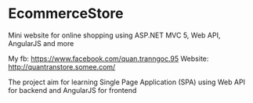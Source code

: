 # EcommerceStore
Mini website for online shopping using ASP.NET MVC 5, Web API, AngularJS and more 

My fb: https://www.facebook.com/quan.tranngoc.95
Website: http://quantranstore.somee.com/

The project aim for learning Single Page Application (SPA) using Web API for backend and AngularJS for frontend






